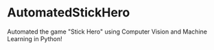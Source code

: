 # AutomatedStickHero

Automated the game "Stick Hero" using Computer Vision and Machine Learning in Python!


